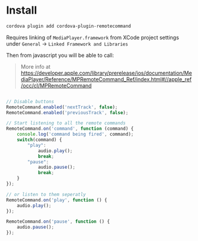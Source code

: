 # Install

```bash
cordova plugin add cordova-plugin-remotecommand
```

Requires linking of `MediaPlayer.framework` from XCode project settings under `General` -> `Linked Framework and Libraries`

Then from javascript you will be able to call:

> More info at https://developer.apple.com/library/prerelease/ios/documentation/MediaPlayer/Reference/MPRemoteCommand_Ref/index.html#//apple_ref/occ/cl/MPRemoteCommand

```javascript

// Disable buttons
RemoteCommand.enabled('nextTrack', false);
RemoteCommand.enabled('previousTrack', false);

// Start listening to all the remote commands
RemoteCommand.on('command', function (command) {
	console.log('command being fired', command);
	switch(command) {
		"play":
			audio.play();
			break;
		"pause":
			audio.pause();
			break;
	}
});

// or listen to them seperatly
RemoteCommand.on('play', function () {
	audio.play();
});

RemoteCommand.on('pause', function () {
	audio.pause();
});

```
